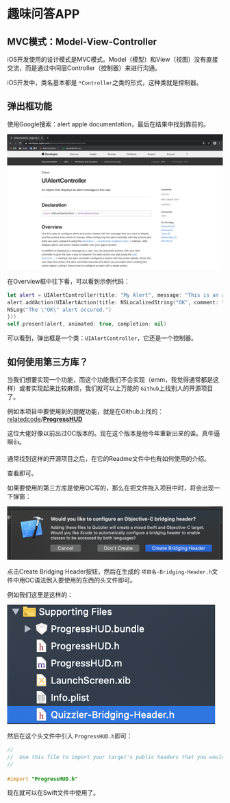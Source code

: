 # 趣味问答APP

## MVC模式：Model-View-Controller

iOS开发使用的设计模式是MVC模式。Model（模型）和View（视图）没有直接交流，而是通过中间层Controller（控制器）来进行沟通。

iOS开发中，类名基本都是 `*Controller`之类的形式，这种类就是控制器。

## 弹出框功能

使用Google搜索：alert apple documentation，最后在结果中找到靠前的。

![](./img/UIAlertController.png)

在Overview框中往下看，可以看到示例代码：

```swift
let alert = UIAlertController(title: "My Alert", message: "This is an alert.", preferredStyle: .alert) 
alert.addAction(UIAlertAction(title: NSLocalizedString("OK", comment: "Default action"), style: .default, handler: { _ in 
NSLog("The \"OK\" alert occured.")
}))
self.present(alert, animated: true, completion: nil)
```

可以看到，弹出框是一个类：`UIAlertController`，它还是一个控制器。

## 如何使用第三方库？

当我们想要实现一个功能，而这个功能我们不会实现（emm，我觉得通常都是这样）或者实现起来比较麻烦，我们就可以上万能的 `Github`上找别人的开源项目了。

例如本项目中要使用到的提醒功能，就是在Github上找的：[relatedcode](https://github.com/relatedcode)/**[ProgressHUD](https://github.com/relatedcode/ProgressHUD)**

这位大佬好像以前出过OC版本的。现在这个版本是他今年重新出来的诶。真牛逼啊👍。

通常找到这样的开源项目之后，在它的Readme文件中也有如何使用的介绍。

查看即可。

如果要使用的第三方库是使用OC写的，那么在把文件拖入项目中时，将会出现一下弹窗：

![](./img/SwiftOCBridge.png)

点击Create Bridging Header按钮，然后在生成的 `项目名-Bridging-Header.h`文件中用OC语法倒入要使用的东西的头文件即可。

例如我们这里是这样的：

![](./img/bridge_h.png)

然后在这个头文件中引入 `ProgressHUD.h`即可：

```objective-c
//
//  Use this file to import your target's public headers that you would like to expose to Swift.
//

#import "ProgressHUD.h"
```

现在就可以在Swift文件中使用了。

